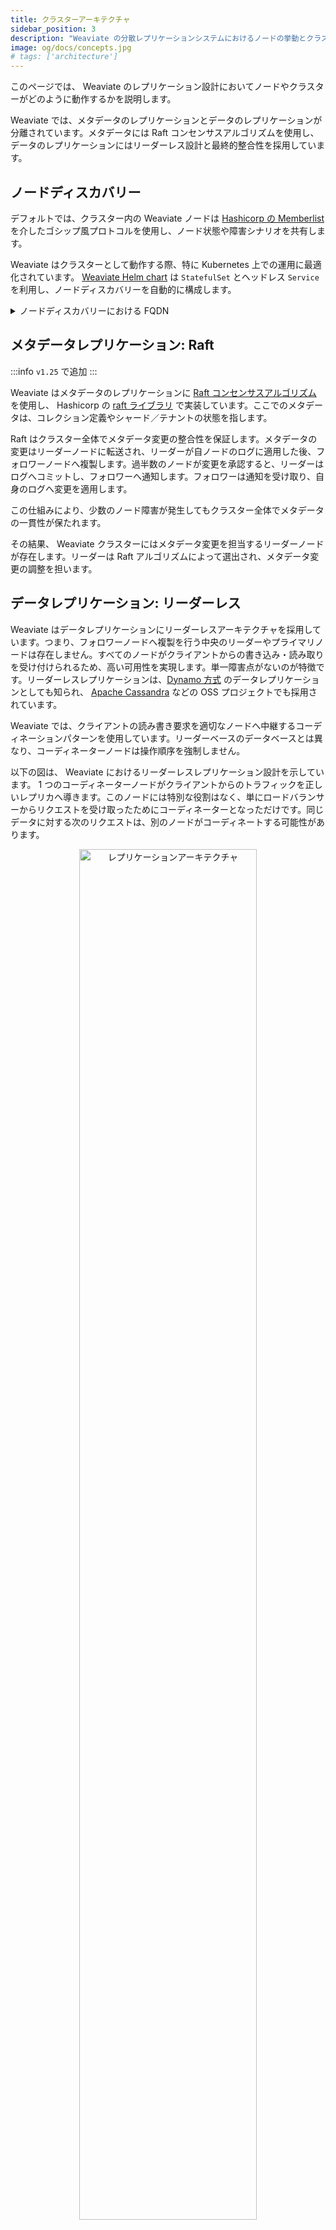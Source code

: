 ```yaml
---
title: クラスターアーキテクチャ
sidebar_position: 3
description: "Weaviate の分散レプリケーションシステムにおけるノードの挙動とクラスター調整メカニズム。"
image: og/docs/concepts.jpg
# tags: ['architecture']
---
```


このページでは、 Weaviate のレプリケーション設計においてノードやクラスターがどのように動作するかを説明します。

Weaviate では、メタデータのレプリケーションとデータのレプリケーションが分離されています。メタデータには  Raft  コンセンサスアルゴリズムを使用し、データのレプリケーションにはリーダーレス設計と最終的整合性を採用しています。

## ノードディスカバリー

デフォルトでは、クラスター内の Weaviate ノードは [Hashicorp の Memberlist](https://github.com/hashicorp/memberlist) を介したゴシップ風プロトコルを使用し、ノード状態や障害シナリオを共有します。

Weaviate はクラスターとして動作する際、特に Kubernetes 上での運用に最適化されています。 [Weaviate Helm chart](/deploy/installation-guides/k8s-installation.md#weaviate-helm-chart) は `StatefulSet` とヘッドレス `Service` を利用し、ノードディスカバリーを自動的に構成します。

<details>
  <summary>ノードディスカバリーにおける FQDN</summary>

:::caution `v1.25.15` で追加、`v1.30` で削除

これは実験的機能です。ご利用の際はご注意ください。

:::

IP アドレスベースのノードディスカバリーが最適でない状況が発生することがあります。そのような場合、 `RAFT_ENABLE_FQDN_RESOLVER` と `RAFT_FQDN_RESOLVER_TLD` [環境変数](/deploy/configuration/env-vars/index.md#multi-node-instances) を設定することで、[完全修飾ドメイン名 (FQDN)](https://en.wikipedia.org/wiki/Fully_qualified_domain_name) ベースのノードディスカバリーを有効化できます。

この機能を有効にすると、 Weaviate は FQDN リゾルバーを使用してノード名を IP アドレスへ解決し、メタデータ (例:  Raft 通信) に利用します。

:::info FQDN: メタデータ変更のみ対象
この機能は、 Raft をコンセンサスメカニズムとして用いるメタデータ変更時にのみ使用されます。データの読み書き操作には影響しません。
:::

#### FQDN を使用すべき例

IP アドレスが異なるクラスター間で再利用される場合、あるクラスターのノードが別クラスターのノードを誤って検出してしまう恐れがあります。 FQDN を用いることでこれを回避できます。

また、サービス (例: Kubernetes) を利用しており、サービスの IP と実際のノード IP が異なるが、サービスがノードへの接続をプロキシしている場合にも便利です。

#### FQDN ノードディスカバリー用環境変数

`RAFT_ENABLE_FQDN_RESOLVER` は Boolean フラグで、 FQDN リゾルバーの有効／無効を切り替えます。 `true` に設定すると、 Weaviate は FQDN リゾルバーでノード名を IP アドレスへ解決します。 `false` の場合、 Memberlist ルックアップを使用します。デフォルトは `false` です。

`RAFT_FQDN_RESOLVER_TLD` は文字列で、ノード ID を IP アドレスに解決する際 `[node-id].[tld]` の形式で `[tld]` (トップレベルドメイン) を付加します。

この機能を利用するには、 `RAFT_ENABLE_FQDN_RESOLVER` を `true` に設定してください。

</details>

## メタデータレプリケーション: Raft

:::info `v1.25` で追加
:::

Weaviate はメタデータのレプリケーションに [Raft コンセンサスアルゴリズム](https://raft.github.io/) を使用し、 Hashicorp の [raft ライブラリ](https://pkg.go.dev/github.com/hashicorp/raft) で実装しています。ここでのメタデータは、コレクション定義やシャード／テナントの状態を指します。

Raft はクラスター全体でメタデータ変更の整合性を保証します。メタデータの変更はリーダーノードに転送され、リーダーが自ノードのログに適用した後、フォロワーノードへ複製します。過半数のノードが変更を承認すると、リーダーはログへコミットし、フォロワーへ通知します。フォロワーは通知を受け取り、自身のログへ変更を適用します。

この仕組みにより、少数のノード障害が発生してもクラスター全体でメタデータの一貫性が保たれます。

その結果、 Weaviate クラスターにはメタデータ変更を担当するリーダーノードが存在します。リーダーは Raft アルゴリズムによって選出され、メタデータ変更の調整を担います。

## データレプリケーション: リーダーレス

Weaviate はデータレプリケーションにリーダーレスアーキテクチャを採用しています。つまり、フォロワーノードへ複製を行う中央のリーダーやプライマリノードは存在しません。すべてのノードがクライアントからの書き込み・読み取りを受け付けられるため、高い可用性を実現します。単一障害点がないのが特徴です。リーダーレスレプリケーションは、[Dynamo 方式](https://www.allthingsdistributed.com/files/amazon-dynamo-sosp2007.pdf) のデータレプリケーションとしても知られ、 [Apache Cassandra](https://cassandra.apache.org) などの OSS プロジェクトでも採用されています。

Weaviate では、クライアントの読み書き要求を適切なノードへ中継するコーディネーションパターンを使用しています。リーダーベースのデータベースとは異なり、コーディネーターノードは操作順序を強制しません。

以下の図は、 Weaviate におけるリーダーレスレプリケーション設計を示しています。 1 つのコーディネーターノードがクライアントからのトラフィックを正しいレプリカへ導きます。このノードには特別な役割はなく、単にロードバランサーからリクエストを受け取ったためにコーディネーターとなっただけです。同じデータに対する次のリクエストは、別のノードがコーディネートする可能性があります。

<p align="center"><img src="/img/docs/replication-architecture/replication-main-quorum.png" alt="レプリケーションアーキテクチャ" width="75%"/></p>

リーダーレスレプリケーションの主な利点は、耐障害性の向上です。すべてのリクエストを処理するリーダーが存在しないため、可用性が高まります。シングルリーダー設計では、書き込みは必ずリーダーで処理されるため、そのノードがダウンすると書き込みができなくなります。リーダーレス設計ではすべてのノードが書き込みを受け付けるため、マスターノード障害のリスクがありません。

高い可用性の反面、リーダーレスデータベースは整合性が低下しがちです。リーダーノードが存在しないため、ノード間で一時的にデータが古くなる可能性があります。リーダーレスデータベースは最終的整合性に向かう傾向があります。 Weaviate では整合性を [調整可能](./consistency.md) ですが、その分可用性を犠牲にします。

## レプリケーションファクター

import RaftRFChangeWarning from '/_includes/1-25-replication-factor.mdx';

<RaftRFChangeWarning/>

Weaviate では、データのレプリケーションはコレクション単位で有効化および制御されます。そのため、コレクションごとに異なるレプリケーションファクターを設定できます。

レプリケーションファクター (RF または n) は、分散環境でデータが何個複製されるかを決定します。レプリケーションファクターが 1 の場合、各データエントリは 1 つしか存在せず、レプリケーションは行われません。レプリケーションファクターが 2 の場合、各データエントリは 2 つの異なるノード (レプリカ) に複製されます。当然ながら、レプリケーションファクターはノード数を超えることはできません。クラスター内のどのノードもコーディネーターノードとして機能し、クエリを適切なターゲットノードへ導けます。

レプリケーションファクター 3 は、パフォーマンスと耐障害性のバランスが取れているため一般的に使用されます。奇数ノード数が推奨されるのは、競合解決が容易になるためです。 3 ノード構成では、 2 ノードでクォーラムを達成でき、耐障害性は 1 ノードとなります。一方 2 ノード構成では、コンセンサス達成中にノード障害を許容できません。 4 ノード構成では、 3 ノードが必要になります。したがって、 3 ノード構成は 2 ノードや 4 ノードよりコスト対耐障害性の比率が優れています。

<p align="center"><img src="/img/docs/replication-architecture/replication-factor.png" alt="レプリケーションファクター" width="75%"/></p>

## 書き込み操作

書き込み操作では、クライアントのリクエストがクラスター内の任意のノードに送信されます。最初にリクエストを受け取ったノードがコーディネーターノードとして割り当てられます。コーディネーターノードはリクエストをあらかじめ定義された複数のレプリカノードへ送信し、結果をクライアントへ返します。そのため、クラスター内のどのノードもコーディネーターノードになり得ます。クライアントはこのコーディネーターノードとだけ直接通信します。結果を返す前に、コーディネーターノードは設定に応じた数の書き込み ACK を待ちます。 Weaviate がいくつの ACK を待つかは [整合性設定](./consistency.md) に依存します。

**手順**
1. クライアントがデータを任意のノードに送信し、そのノードがコーディネーターノードとなる  
2. コーディネーターノードがデータを複数のレプリカノードへ送信する  
3. コーディネーターノードは、クラスターノードの指定割合 (ここでは `x`) から ACK を待機する。 v1.18 以降、 `x` は [設定可能](./consistency.md) で、デフォルトは `ALL`  
4. `x` 件の ACK を受け取ると、書き込みは成功する  

例として、クラスターサイズ 3・レプリケーションファクター 3 の場合を考えます。この場合、すべてのノードがデータのコピーを保持します。クライアントが新しいデータを送信すると、 3 ノードすべてに複製されます。

<p align="center"><img src="/img/docs/replication-architecture/replication-rf3-size3.png" alt="クラスターサイズ 3 におけるレプリケーションファクター 3" width="75%"/></p>

クラスターサイズ 8・レプリケーションファクター 3 の場合、書き込みは 8 ノードすべてではなく、該当レプリカを保持する 3 ノードのみに送信されます。コーディネーターノードがどのノードに書き込むかを決定します。どのノードがどのコレクション (およびシャード) を保持するかは Weaviate のセットアップで決定され、各ノード (すなわち各コーディネーターノード) が把握しています。どこに複製されるかは決定論的であり、すべてのノードがどのシャードにどのデータが入るかを認識しています。

<p align="center"><img src="/img/docs/replication-architecture/replication-rf3-size8.png" alt="クラスターサイズ 8 におけるレプリケーションファクター 3" width="75%"/></p>

## 読み取り操作

読み取り操作もコーディネーターノードによって調整され、クエリはデータを保持している適切なノードへ送信されます。一部のノードが古い (スタイル) データを保持している可能性があるため、読み取りクライアントは受け取ったデータのうち最新のものを選択してユーザーへ返します。

**手順**
1. クライアントが Weaviate にクエリを送信し、最初に受信したノードがコーディネーターノードとなる  
2. コーディネーターノードがクエリを複数のレプリカノードへ送信する  
3. コーディネーターノードは x ノードからのレスポンスを待つ。 *x は [設定可能](./consistency.md) (`ALL`, `QUORUM`, `ONE`、 v1.18 以降。 Get-Object-By-ID 形式のリクエストは v1.17 から調整可能)*  
4. コーディネーターノードがメタデータ (例: タイムスタンプ、ID、バージョン番号) を用いて競合データを解決する  
5. コーディネーターノードが最新のデータをクライアントへ返す  

クラスターサイズ 3、レプリケーションファクター 3 の場合、すべてのノードがクエリを処理できます。整合性レベルが、何ノードへクエリを送信するかを決定します。

クラスターサイズ 10、レプリケーションファクター 3 の場合、該当データ (コレクション) を保持する 3 ノードがクエリを処理し、コーディネーターノードがそれを調整します。クライアントは x (整合性レベル) ノードから応答を受け取るまで待機します。
## 質問とフィードバック

import DocsFeedback from '/_includes/docs-feedback.mdx';

<DocsFeedback/>